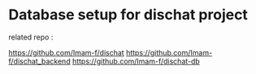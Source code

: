 # Database setup for dischat project

related repo :


https://github.com/Imam-f/dischat
https://github.com/Imam-f/dischat_backend
https://github.com/Imam-f/dischat-db